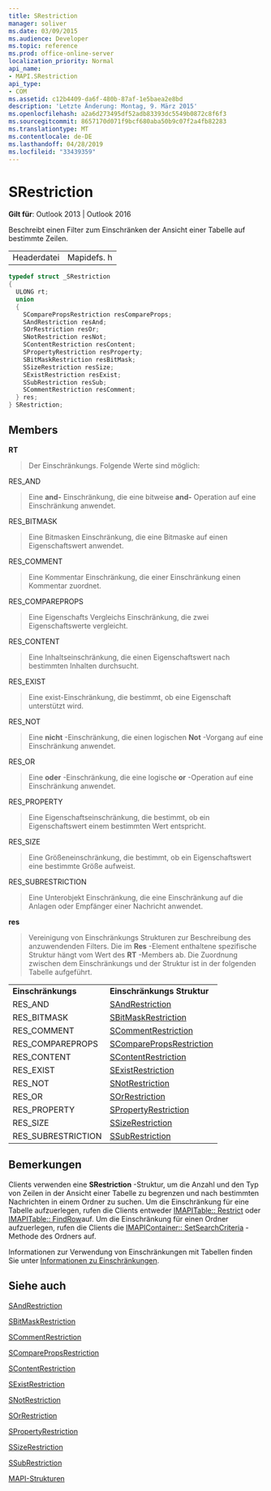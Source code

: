 ```yaml
---
title: SRestriction
manager: soliver
ms.date: 03/09/2015
ms.audience: Developer
ms.topic: reference
ms.prod: office-online-server
localization_priority: Normal
api_name:
- MAPI.SRestriction
api_type:
- COM
ms.assetid: c12b4409-da6f-480b-87af-1e5baea2e8bd
description: 'Letzte Änderung: Montag, 9. März 2015'
ms.openlocfilehash: a2a6d273495df52adb83393dc5549b0872c8f6f3
ms.sourcegitcommit: 8657170d071f9bcf680aba50b9c07f2a4fb82283
ms.translationtype: MT
ms.contentlocale: de-DE
ms.lasthandoff: 04/28/2019
ms.locfileid: "33439359"
---
```

# <a name="srestriction"></a>SRestriction

  
  
**Gilt für**: Outlook 2013 | Outlook 2016 
  
Beschreibt einen Filter zum Einschränken der Ansicht einer Tabelle auf bestimmte Zeilen. 
  
|||
|:-----|:-----|
|Headerdatei  <br/> |Mapidefs. h  <br/> |
   
```cpp
typedef struct _SRestriction
{
  ULONG rt;
  union
  {
    SComparePropsRestriction resCompareProps;
    SAndRestriction resAnd;
    SOrRestriction resOr;
    SNotRestriction resNot;
    SContentRestriction resContent;
    SPropertyRestriction resProperty;
    SBitMaskRestriction resBitMask;
    SSizeRestriction resSize;
    SExistRestriction resExist;
    SSubRestriction resSub;
    SCommentRestriction resComment;
  } res;
} SRestriction;

```

## <a name="members"></a>Members

 **RT**
  
> Der Einschränkungs. Folgende Werte sind möglich: 
    
RES_AND 
  
> Eine **and-** Einschränkung, die eine bitweise **and-** Operation auf eine Einschränkung anwendet. 
    
RES_BITMASK 
  
> Eine Bitmasken Einschränkung, die eine Bitmaske auf einen Eigenschaftswert anwendet.
    
RES_COMMENT 
  
> Eine Kommentar Einschränkung, die einer Einschränkung einen Kommentar zuordnet.
    
RES_COMPAREPROPS 
  
> Eine Eigenschafts Vergleichs Einschränkung, die zwei Eigenschaftswerte vergleicht.
    
RES_CONTENT 
  
> Eine Inhaltseinschränkung, die einen Eigenschaftswert nach bestimmten Inhalten durchsucht.
    
RES_EXIST 
  
> Eine exist-Einschränkung, die bestimmt, ob eine Eigenschaft unterstützt wird.
    
RES_NOT 
  
> Eine **nicht** -Einschränkung, die einen logischen **Not** -Vorgang auf eine Einschränkung anwendet. 
    
RES_OR 
  
> Eine **oder** -Einschränkung, die eine logische **or** -Operation auf eine Einschränkung anwendet. 
    
RES_PROPERTY 
  
> Eine Eigenschaftseinschränkung, die bestimmt, ob ein Eigenschaftswert einem bestimmten Wert entspricht.
    
RES_SIZE 
  
> Eine Größeneinschränkung, die bestimmt, ob ein Eigenschaftswert eine bestimmte Größe aufweist.
    
RES_SUBRESTRICTION 
  
> Eine Unterobjekt Einschränkung, die eine Einschränkung auf die Anlagen oder Empfänger einer Nachricht anwendet.
    
 **res**
  
> Vereinigung von Einschränkungs Strukturen zur Beschreibung des anzuwendenden Filters. Die im **Res** -Element enthaltene spezifische Struktur hängt vom Wert des **RT** -Members ab. Die Zuordnung zwischen dem Einschränkungs und der Struktur ist in der folgenden Tabelle aufgeführt. 
    
|||
|:-----|:-----|
|**Einschränkungs** <br/> |**Einschränkungs Struktur** <br/> |
|RES_AND  <br/> |[SAndRestriction](sandrestriction.md) <br/> |
|RES_BITMASK  <br/> |[SBitMaskRestriction](sbitmaskrestriction.md) <br/> |
|RES_COMMENT  <br/> |[SCommentRestriction](scommentrestriction.md) <br/> |
|RES_COMPAREPROPS  <br/> |[SComparePropsRestriction](scomparepropsrestriction.md) <br/> |
|RES_CONTENT  <br/> |[SContentRestriction](scontentrestriction.md) <br/> |
|RES_EXIST  <br/> |[SExistRestriction](sexistrestriction.md) <br/> |
|RES_NOT  <br/> |[SNotRestriction](snotrestriction.md) <br/> |
|RES_OR  <br/> |[SOrRestriction](sorrestriction.md) <br/> |
|RES_PROPERTY  <br/> |[SPropertyRestriction](spropertyrestriction.md) <br/> |
|RES_SIZE  <br/> |[SSizeRestriction](ssizerestriction.md) <br/> |
|RES_SUBRESTRICTION  <br/> |[SSubRestriction](ssubrestriction.md) <br/> |
   
## <a name="remarks"></a>Bemerkungen

Clients verwenden eine **SRestriction** -Struktur, um die Anzahl und den Typ von Zeilen in der Ansicht einer Tabelle zu begrenzen und nach bestimmten Nachrichten in einem Ordner zu suchen. Um die Einschränkung für eine Tabelle aufzuerlegen, rufen die Clients entweder [IMAPITable:: Restrict](imapitable-restrict.md) oder [IMAPITable:: FindRow](imapitable-findrow.md)auf. Um die Einschränkung für einen Ordner aufzuerlegen, rufen die Clients die [IMAPIContainer:: SetSearchCriteria](imapicontainer-setsearchcriteria.md) -Methode des Ordners auf. 
  
Informationen zur Verwendung von Einschränkungen mit Tabellen finden Sie unter [Informationen zu Einschränkungen](about-restrictions.md). 
  
## <a name="see-also"></a>Siehe auch



[SAndRestriction](sandrestriction.md)
  
[SBitMaskRestriction](sbitmaskrestriction.md)
  
[SCommentRestriction](scommentrestriction.md)
  
[SComparePropsRestriction](scomparepropsrestriction.md)
  
[SContentRestriction](scontentrestriction.md)
  
[SExistRestriction](sexistrestriction.md)
  
[SNotRestriction](snotrestriction.md)
  
[SOrRestriction](sorrestriction.md)
  
[SPropertyRestriction](spropertyrestriction.md)
  
[SSizeRestriction](ssizerestriction.md)
  
[SSubRestriction](ssubrestriction.md)


[MAPI-Strukturen](mapi-structures.md)


